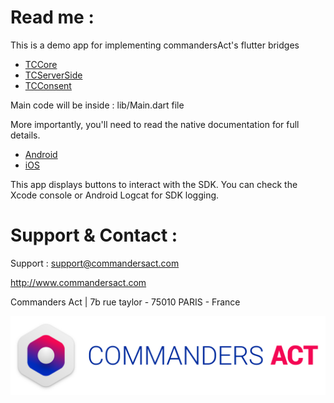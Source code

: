 # Read me :

This is a demo app for implementing commandersAct's flutter bridges

* [TCCore](https://github.com/CommandersAct/tccore_plugin)
* [TCServerSide](https://github.com/CommandersAct/tcserverside-flutter-plugin)
* [TCConsent](https://github.com/CommandersAct/tcconsent-flutter-plugin)


Main code will be inside : lib/Main.dart file

More importantly, you'll need to read the native documentation for full details.
 * [Android](https://github.com/CommandersAct/Androidv5)
 * [iOS](https://github.com/commandersact/iosv5)

This app displays buttons to interact with the SDK. You can check the Xcode console or Android Logcat for SDK logging.


# Support & Contact : 

Support : support@commandersact.com

http://www.commandersact.com

Commanders Act | 7b rue taylor - 75010 PARIS - France

![Commanders Act logo](res/ca_logo.png)
